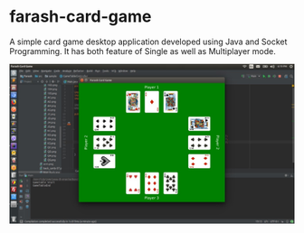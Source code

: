 # farash-card-game
A simple card game desktop application developed using Java and Socket Programming. It has both feature of Single as well as Multiplayer mode.

![Farash Card Game](./IMG_9518.JPG)
